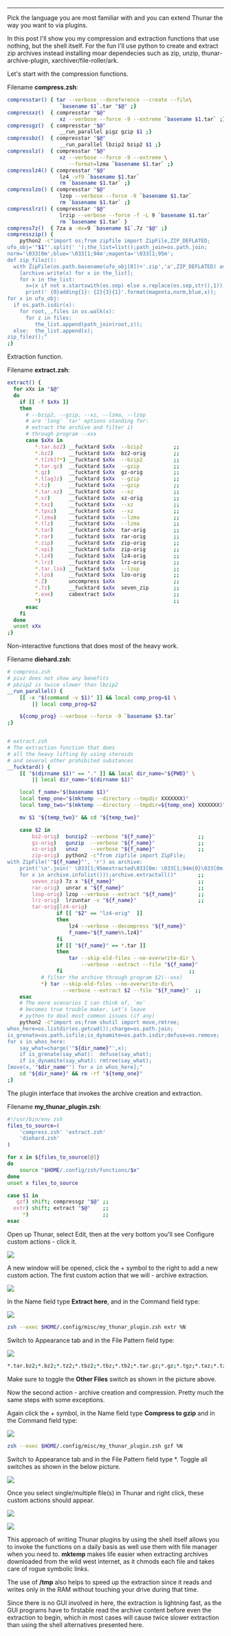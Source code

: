 
---

Pick the language you are most familiar with and you can extend Thunar the way you want to via plugins.

In this post I'll show you my compression and extraction functions that use nothing, but the shell itself. For the fun I'll use python to create and extract zip archives instead installing moar dependecies such as zip, unzip, thunar-archive-plugin, xarchiver/file-roller/ark.

Let's start with the compression functions.

Filename **compress.zsh**:

```bash
compresstar() { tar --verbose --dereference --create --file\
                 `basename $1`.tar "$@" ;}
compressxz()  { compresstar "$@"
                 xz --verbose --force -9 --extreme `basename $1.tar` ;}
compressgz()  { compresstar "$@"
                 __run_parallel pigz gzip $1 ;}
compressbz()  { compresstar "$@"
                 __run_parallel lbzip2 bzip2 $1 ;}
compresslz()  { compresstar "$@"
                 xz --verbose --force -9 --extreme \
                    --format=lzma `basename $1.tar` ;}
compresslz4() { compresstar "$@"
                 lz4 -vf9 `basename $1.tar`
                 rm `basename $1.tar` ;}
compresslzo() { compresstar "$@"
                 lzop --verbose --force -9 `basename $1.tar`
                 rm `basename $1.tar` ;}
compresslrz() { compresstar "$@"
                 lrzip --verbose --force -f -L 9 `basename $1.tar`
                 rm `basename $1.tar` }
compress7z()  { 7za a -mx=9 `basename $1`.7z "$@" ;}
compresszip() {
    python2 -c"import os;from zipfile import ZipFile,ZIP_DEFLATED;
ufo_obj='"$1"'.split(' ');the_list=list();path_join=os.path.join;
norm='\033[0m';blue='\033[1;94m';magenta='\033[1;95m';
def zip_filez():
  with ZipFile(os.path.basename(ufo_obj[0])+'.zip','a',ZIP_DEFLATED) as archive:
    [archive.write(x) for x in the_list];
    for x in the_list:
      x=(x if not x.startswith(os.sep) else x.replace(os.sep,str(),1));
      print(' {0}adding{1}: {2}{3}{1}'.format(magenta,norm,blue,x));
for x in ufo_obj:
  if os.path.isdir(x):
    for root,_,files in os.walk(x):
      for z in files:
         the_list.append(path_join(root,z));
  else:  the_list.append(x);
zip_filez();"
;}
```

Extraction function.

Filename **extract.zsh**:

```bash
extract() {
  for xXx in "$@"
  do
    if [[ -f $xXx ]]
    then
      # --bzip2, --gzip, --xz, --lzma, --lzop
      # are 'long' `tar' options standing for:
      # extract the archive and filter it
      # through program --xxx
      case $xXx in
         *.tar.bz2) __fucktard $xXx  --bzip2          ;;
         *.bz2)     __fucktard $xXx  bz2-orig         ;;
         *.t[zb]?*) __fucktard $xXx  --bzip2          ;;
         *.tar.gz)  __fucktard $xXx  --gzip           ;;
         *.gz)      __fucktard $xXx  gz-orig          ;;
         *.t[ag]z)  __fucktard $xXx  --gzip           ;;
         *.tz)      __fucktard $xXx  --gzip           ;;
         *.tar.xz)  __fucktard $xXx  --xz             ;;
         *.xz)      __fucktard $xXx  xz-orig          ;;
         *.txz)     __fucktard $xXx  --xz             ;;
         *.tpxz)    __fucktard $xXx  --xz             ;;
         *.lzma)    __fucktard $xXx  --lzma           ;;
         *.tlz)     __fucktard $xXx  --lzma           ;;
         *.tar)     __fucktard $xXx  tar-orig         ;;
         *.rar)     __fucktard $xXx  rar-orig         ;;
         *.zip)     __fucktard $xXx  zip-orig         ;;
         *.xpi)     __fucktard $xXx  zip-orig         ;;
         *.lz4)     __fucktard $xXx  lz4-orig         ;;
         *.lrz)     __fucktard $xXx  lrz-orig         ;;
         *.tar.lzo) __fucktard $xXx  --lzop           ;;
         *.lzo)     __fucktard $xXx  lzo-orig         ;;
         *.Z)       uncompress $xXx                   ;;
         *.7z)      __fucktard $xXx  seven_zip        ;;
         *.exe)     cabextract $xXx                   ;;
         *)                                           ;;
      esac
    fi
  done
  unset xXx
;}
```

Non-interactive functions that does most of the heavy work.

Filename **diehard.zsh**:

```bash
# compress.zsh
# pixz does not show any benefits
# pbzip2 is twice slower than lbzip2
__run_parallel() {
    [[ -x "$(command -v $1)" ]] && local comp_prog=$1 \
        || local comp_prog=$2

    ${comp_prog} --verbose --force -9 `basename $3.tar`
;}


# extract.zsh
# The extraction function that does
# all the heavy lifting by using steroids
# and several other prohibited substances
__fucktard() {
    [[ "$(dirname $1)" == "." ]] && local dir_name="${PWD}" \
        || local dir_name="$(dirname $1)"

    local f_name="$(basename $1)"
    local temp_one="$(mktemp --directory --tmpdir XXXXXXX)"
    local temp_two="$(mktemp --directory --tmpdir=${temp_one} XXXXXXX)"

    mv $1 "${temp_two}" && cd "${temp_two}"

    case $2 in
        bz2-orig)  bunzip2 --verbose "${f_name}"              ;;
        gz-orig)   gunzip  --verbose "${f_name}"              ;;
        xz-orig)   unxz    --verbose "${f_name}"              ;;
        zip-orig)  python2 -c"from zipfile import ZipFile;
with ZipFile('"${f_name}"', 'r') as archive:
    print('\n'.join(' \033[1;95mextracted\033[0m: \033[1;94m{0}\033[0m'.format(x.filename)\
    for x in archive.infolist()));archive.extractall()"       ;;
        seven_zip) 7z x "${f_name}"                           ;;
        rar-orig)  unrar x "${f_name}"                        ;;
        lzop-orig) lzop --verbose --extract "${f_name}"       ;;
        lrz-orig)  lrzuntar -v "${f_name}"                    ;;
        tar-orig|lz4-orig)
                if [[ "$2" == "lz4-orig"  ]]
                then
                    lz4 --verbose --decompress "${f_name}"
                    f_name="${f_name%%.lz4}"
                fi
                if [[ "${f_name}" == *.tar ]]
                then
                    tar --skip-old-files --no-overwrite-dir \
                        --verbose --extract --file "${f_name}"
                fi                                         ;;
           # filter the archive through program $2(--xxx)
           *) tar --skip-old-files --no-overwrite-dir\
                  --verbose --extract $2 --file "${f_name}"  ;;
    esac
    # The more scenarios I can think of, `mv'
    # becomes true trouble maker. Let's leave
    # python to deal most common issues (if any)
    python2 -c"import os;from shutil import move,rmtree;
whos_here=os.listdir(os.getcwd());charge=os.path.join;
is_grenate=os.path.isfile;is_dynamite=os.path.isdir;defuse=os.remove;
for x in whos_here:
    say_what=charge('"${dir_name}"',x);
    if is_grenate(say_what):  defuse(say_what);
    if is_dynamite(say_what): rmtree(say_what);
[move(x,'"$dir_name"') for x in whos_here];"
    cd "${dir_name}" && rm -rf "${temp_one}"
;}
```

The plugin interface that invokes the archive creation and extraction.

Filename **my\_thunar\_plugin.zsh**:

```bash
#!/usr/bin/env zsh
files_to_source=(
    'compress.zsh' 'extract.zsh'
    'diehard.zsh'
)

for x in ${files_to_source[@]}
do
    source "$HOME/.config/zsh/functions/$x"
done
unset x files_to_source

case $1 in
   gzf) shift; compressgz "$@" ;;
  extr) shift; extract "$@"    ;;
     *)                        ;;
esac
```

Open up Thunar, select Edit, then at the very bottom you'll see Configure custom actions - click it.

![](img/file/thunar_plugin/1.png)

A new window will be opened, click the + symbol to the right to add a new custom action. The first custom action that we will - archive extraction.

![](img/file/thunar_plugin/2.png)

In the Name field type **Extract here**, and in the Command field type:

![](img/file/thunar_plugin/3.png)

```bash
zsh --exec $HOME/.config/misc/my_thunar_plugin.zsh extr %N
```

Switch to Appearance tab and in the File Pattern field type:

![](img/file/thunar_plugin/4.png)

```bash
*.tar.bz2;*.bz2;*.tz2;*.tbz2;*.tbz;*.tb2;*.tar.gz;*.gz;*.tgz;*.taz;*.tz;*.tar.xz;*.xz;*.txz;*.tpxz;*.lzma;*.tlz;*.rar;*.zip;*.xpi;*.tar;*.lz4;*.lrz;*.tar.lzo;*.lzo;*.Z;*.7z;*.exe
```

Make sure to toggle the **Other Files** switch as shown in the picture above.

Now the second action - archive creation and compression. Pretty much the same steps with some exceptions.

Again click the + symbol, in the Name field type **Compress to gzip** and in the Command field type:

![](img/file/thunar_plugin/5.png)

```bash
zsh --exec $HOME/.config/misc/my_thunar_plugin.zsh gzf %N
```

Switch to Appearance tab and in the File Pattern field type \*. Toggle all switches as shown in the below picture.

![](img/file/thunar_plugin/6.png)

Once you select single/multiple file(s) in Thunar and right click, these custom actions should appear.

![](img/file/thunar_plugin/7.png)

![](img/file/thunar_plugin/8.png)

This approach of writing Thunar plugins by using the shell itself allows you to invoke the functions on a daily basis as well use them with file manager when you need to. **mktemp** makes life easier when extracting archives downloaded from the wild west internet, as it chmods each file and takes care of rogue symbolic links.

The use of **/tmp** also helps to speed up the extraction since it reads and writes only in the RAM without touching your drive during that time.

Since there is no GUI involved in here, the extraction is lightning fast, as the GUI programs have to firstable read the archive content before even the extraction to begin, which in most cases will cause twice slower extraction than using the shell alternatives presented here.
